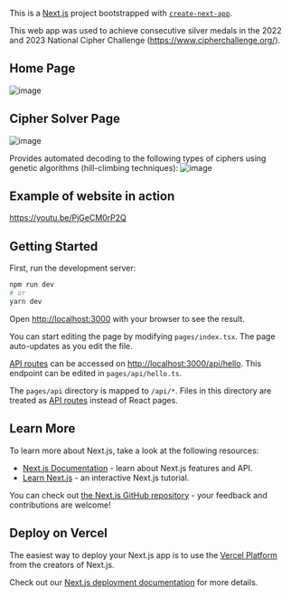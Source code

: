 This is a [Next.js](https://nextjs.org/) project bootstrapped with [`create-next-app`](https://github.com/vercel/next.js/tree/canary/packages/create-next-app).

This web app was used to achieve consecutive silver medals in the 2022 and 2023 National Cipher Challenge (https://www.cipherchallenge.org/). 

## Home Page
![image](https://github.com/user-attachments/assets/23e6c16c-bbb2-459c-aae0-1a5a9c9dd364)


## Cipher Solver Page
![image](https://github.com/user-attachments/assets/556a4d1c-2f97-4572-a600-c6a46854f764)

Provides automated decoding to the following types of ciphers using genetic algorithms (hill-climbing techniques):
![image](https://github.com/user-attachments/assets/fc3cb920-38e6-49a2-81b8-2d70c71ff761)

## Example of website in action
https://youtu.be/PjGeCM0rP2Q

## Getting Started

First, run the development server:

```bash
npm run dev
# or
yarn dev
```

Open [http://localhost:3000](http://localhost:3000) with your browser to see the result.

You can start editing the page by modifying `pages/index.tsx`. The page auto-updates as you edit the file.

[API routes](https://nextjs.org/docs/api-routes/introduction) can be accessed on [http://localhost:3000/api/hello](http://localhost:3000/api/hello). This endpoint can be edited in `pages/api/hello.ts`.

The `pages/api` directory is mapped to `/api/*`. Files in this directory are treated as [API routes](https://nextjs.org/docs/api-routes/introduction) instead of React pages.

## Learn More

To learn more about Next.js, take a look at the following resources:

- [Next.js Documentation](https://nextjs.org/docs) - learn about Next.js features and API.
- [Learn Next.js](https://nextjs.org/learn) - an interactive Next.js tutorial.

You can check out [the Next.js GitHub repository](https://github.com/vercel/next.js/) - your feedback and contributions are welcome!

## Deploy on Vercel

The easiest way to deploy your Next.js app is to use the [Vercel Platform](https://vercel.com/new?utm_medium=default-template&filter=next.js&utm_source=create-next-app&utm_campaign=create-next-app-readme) from the creators of Next.js.

Check out our [Next.js deployment documentation](https://nextjs.org/docs/deployment) for more details.

